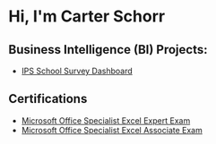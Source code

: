 <h1>Hi, I'm Carter Schorr</a>

<h2>Business Intelligence (BI) Projects:</h2>

- [IPS School Survey Dashboard](https://github.com/CarterSchorrBI/IPS-School-Survey-Dashboard)

<h2>Certifications</h2>

- [Microsoft Office Specialist Excel Expert Exam](https://www.credly.com/badges/0692e296-0204-4591-af66-62bfb013feaf/linked_in_profile)
- [Microsoft Office Specialist Excel Associate Exam](https://www.credly.com/badges/1f8e851d-22cf-4be9-873b-3680df59bd32/linked_in_profile)
